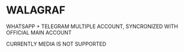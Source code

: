 # WALAGRAF

WHATSAPP + TELEGRAM MULTIPLE ACCOUNT, SYNCRONIZED WITH OFFICIAL MAIN ACCOUNT


CURRENTLY MEDIA IS NOT SUPPORTED